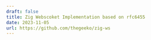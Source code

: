 ```yaml
---
draft: false
title: Zig Webscoket Implementation based on rfc6455
date: 2023-11-05
url: https://github.com/thegeeko/zig-ws
---
```

